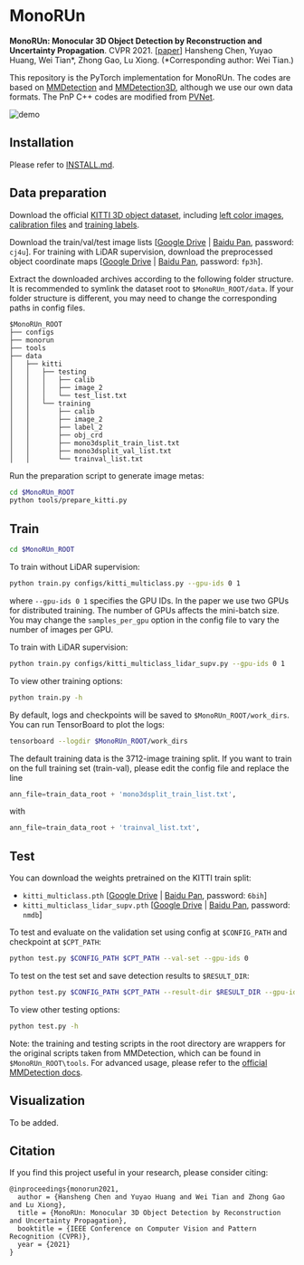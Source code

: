 # MonoRUn

**MonoRUn: Monocular 3D Object Detection by Reconstruction and Uncertainty Propagation**. CVPR 2021. [[paper](https://arxiv.org/abs/2103.12605)]
Hansheng Chen, Yuyao Huang, Wei Tian*, Zhong Gao, Lu Xiong. (\*Corresponding author: Wei Tian.)

This repository is the PyTorch implementation for MonoRUn. The codes are based on [MMDetection](https://github.com/open-mmlab/mmdetection) and [MMDetection3D](https://github.com/open-mmlab/mmdetection3d),  although we use our own data formats. The PnP C++ codes are modified from [PVNet](https://github.com/zju3dv/clean-pvnet).



<img src="demo/demo.gif" alt="demo"  />



## Installation

Please refer to [INSTALL.md](INSTALL.md).

## Data preparation

Download the official [KITTI 3D object dataset](http://www.cvlibs.net/datasets/kitti/eval_object.php?obj_benchmark=3d), including [left color images](http://www.cvlibs.net/download.php?file=data_object_image_2.zip), [calibration files](http://www.cvlibs.net/download.php?file=data_object_calib.zip) and [training labels](http://www.cvlibs.net/download.php?file=data_object_label_2.zip).

Download the train/val/test image lists [[Google Drive](https://drive.google.com/file/d/1edZKOKMV1Z8foip3QOMlnLte4DXuiJ0-/view?usp=sharing) | [Baidu Pan](https://pan.baidu.com/s/1nvk9ndmIdlruH8FEDL6bCA), password: `cj4u`]. For training with LiDAR supervision, download the preprocessed object coordinate maps [[Google Drive](https://drive.google.com/file/d/1yfgq0h0kzPQ6T6LEI3E0qQaIp_3mCVeZ/view?usp=sharing) | [Baidu Pan](https://pan.baidu.com/s/1kTJe-VA1Az1jhm3ctjVI5g), password: `fp3h`].

Extract the downloaded archives according to the following folder structure. It is recommended to symlink the dataset root to `$MonoRUn_ROOT/data`. If your folder structure is different, you may need to change the corresponding paths in config files.

```
$MonoRUn_ROOT
├── configs
├── monorun
├── tools
├── data
│   ├── kitti
│   │   ├── testing
│   │   │   ├── calib
│   │   │   ├── image_2
│   │   │   └── test_list.txt
│   │   └── training
│   │       ├── calib
│   │       ├── image_2
│   │       ├── label_2
│   │       ├── obj_crd
│   │       ├── mono3dsplit_train_list.txt
│   │       ├── mono3dsplit_val_list.txt
│   │       └── trainval_list.txt
```

Run the preparation script to generate image metas:

```bash
cd $MonoRUn_ROOT
python tools/prepare_kitti.py
```

## Train

```bash
cd $MonoRUn_ROOT
```

To train without LiDAR supervision:

``` bash
python train.py configs/kitti_multiclass.py --gpu-ids 0 1
```

where  `--gpu-ids 0 1` specifies the GPU IDs. In the paper we use two GPUs for distributed training.  The number of GPUs affects the mini-batch size. You may change the `samples_per_gpu` option in the config file to vary the number of images per GPU.

To train with LiDAR supervision:

```bash
python train.py configs/kitti_multiclass_lidar_supv.py --gpu-ids 0 1
```

To view other training options:

```bash
python train.py -h
```

By default, logs and checkpoints will be saved to `$MonoRUn_ROOT/work_dirs`. You can run TensorBoard to plot the logs:

```bash
tensorboard --logdir $MonoRUn_ROOT/work_dirs
```

The default training data is the 3712-image training split. If you want to train on the full training set (train-val), please edit the config file and replace the line 

```python
ann_file=train_data_root + 'mono3dsplit_train_list.txt',
```

with

```python
ann_file=train_data_root + 'trainval_list.txt',
```

## Test

You can download the weights pretrained on the KITTI train split:

- `kitti_multiclass.pth` [[Google Drive](https://drive.google.com/file/d/1J_3BnMrhKGCeBT1R2VxK8hZbUhUlHpDd/view?usp=sharing) | [Baidu Pan](https://pan.baidu.com/s/1kYLP8YjYPi9QSQH2Y-XtrA), password: `6bih`]
- `kitti_multiclass_lidar_supv.pth` [[Google Drive](https://drive.google.com/file/d/1T0aTZtjs1YGU2j09VldLubUr_057p_eJ/view?usp=sharing) | [Baidu Pan](https://pan.baidu.com/s/1wzfQxnGH08RV9d0uCnZRwQ), password: `nmdb`]

To test and evaluate on the validation set using config at `$CONFIG_PATH` and checkpoint at `$CPT_PATH`:

```bash
python test.py $CONFIG_PATH $CPT_PATH --val-set --gpu-ids 0
```

To test on the test set and save detection results to `$RESULT_DIR`:

```bash
python test.py $CONFIG_PATH $CPT_PATH --result-dir $RESULT_DIR --gpu-ids 0
```

To view other testing options:

```bash
python test.py -h
```

Note: the training and testing scripts in the root directory are wrappers for the original scripts taken from MMDetection, which can be found in `$MonoRUn_ROOT\tools`. For advanced usage, please refer to the [official MMDetection docs](https://mmdetection.readthedocs.io).

## Visualization

To be added.

## Citation

If you find this project useful in your research, please consider citing:

```
@inproceedings{monorun2021, 
  author = {Hansheng Chen and Yuyao Huang and Wei Tian and Zhong Gao and Lu Xiong}, 
  title = {MonoRUn: Monocular 3D Object Detection by Reconstruction and Uncertainty Propagation}, 
  booktitle = {IEEE Conference on Computer Vision and Pattern Recognition (CVPR)}, 
  year = {2021}
}
```